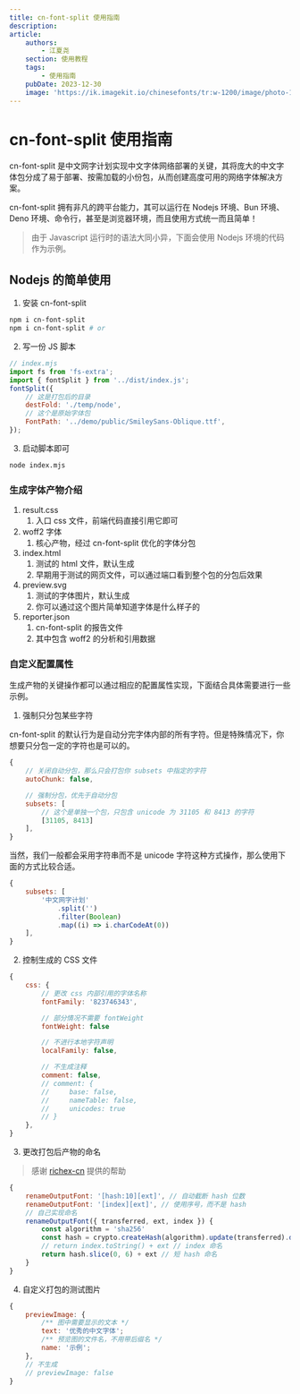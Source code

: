 ```yaml
---
title: cn-font-split 使用指南
description:
article:
    authors:
        - 江夏尧
    section: 使用教程
    tags:
        - 使用指南
    pubDate: 2023-12-30
    image: 'https://ik.imagekit.io/chinesefonts/tr:w-1200/image/photo-1508804185872-d7badad00f7d.jfif'
---
```


# cn-font-split 使用指南

cn-font-split 是中文网字计划实现中文字体网络部署的关键，其将庞大的中文字体包分成了易于部署、按需加载的小份包，从而创建高度可用的网络字体解决方案。

cn-font-split 拥有非凡的跨平台能力，其可以运行在 Nodejs 环境、Bun 环境、Deno 环境、命令行，甚至是浏览器环境，而且使用方式统一而且简单！

> 由于 Javascript 运行时的语法大同小异，下面会使用 Nodejs 环境的代码作为示例。

## Nodejs 的简单使用

1. 安装 cn-font-split

```sh
npm i cn-font-split
npm i cn-font-split # or
```

2. 写一份 JS 脚本

```js
// index.mjs
import fs from 'fs-extra';
import { fontSplit } from '../dist/index.js';
fontSplit({
    // 这是打包后的目录
    destFold: './temp/node',
    // 这个是原始字体包
    FontPath: '../demo/public/SmileySans-Oblique.ttf',
});
```

3. 启动脚本即可

```sh
node index.mjs
```

### 生成字体产物介绍

1. result.css
    1. 入口 css 文件，前端代码直接引用它即可
2. woff2 字体
    1. 核心产物，经过 cn-font-split 优化的字体分包
3. index.html
    1. 测试的 html 文件，默认生成
    2. 早期用于测试的网页文件，可以通过端口看到整个包的分包后效果
4. preview.svg
    1. 测试的字体图片，默认生成
    2. 你可以通过这个图片简单知道字体是什么样子的
5. reporter.json
    1. cn-font-split 的报告文件
    2. 其中包含 woff2 的分析和引用数据

### 自定义配置属性

生成产物的关键操作都可以通过相应的配置属性实现，下面结合具体需要进行一些示例。

1. 强制只分包某些字符

cn-font-split 的默认行为是自动分完字体内部的所有字符。但是特殊情况下，你想要只分包一定的字符也是可以的。

```js
{
    // 关闭自动分包，那么只会打包你 subsets 中指定的字符
    autoChunk: false,

    // 强制分包，优先于自动分包
    subsets: [
        // 这个是单独一个包，只包含 unicode 为 31105 和 8413 的字符
        [31105, 8413]
    ],
}
```

当然，我们一般都会采用字符串而不是 unicode 字符这种方式操作，那么使用下面的方式比较合适。

```js
{
    subsets: [
        '中文网字计划'
            .split('')
            .filter(Boolean)
            .map((i) => i.charCodeAt(0))
    ],
}
```

2. 控制生成的 CSS 文件

```js
{
    css: {
        // 更改 css 内部引用的字体名称
        fontFamily: '823746343',

        // 部分情况不需要 fontWeight
        fontWeight: false

        // 不进行本地字符声明
        localFamily: false,

        // 不生成注释
        comment: false,
        // comment: {
        //     base: false,
        //     nameTable: false,
        //     unicodes: true
        // }
    },
}
```

3. 更改打包后产物的命名

> 感谢 [richex-cn](https://github.com/richex-cn) 提供的帮助

```js
{
    renameOutputFont: '[hash:10][ext]', // 自动截断 hash 位数
    renameOutputFont: '[index][ext]', // 使用序号，而不是 hash
    // 自己实现命名
    renameOutputFont({ transferred, ext, index }) {
        const algorithm = 'sha256'
        const hash = crypto.createHash(algorithm).update(transferred).digest('hex')
        // return index.toString() + ext // index 命名
        return hash.slice(0, 6) + ext // 短 hash 命名
    }
}
```

4. 自定义打包的测试图片

```js
{
    previewImage: {
        /** 图中需要显示的文本 */
        text: '优秀的中文字体';
        /** 预览图的文件名，不用带后缀名 */
        name: '示例';
    },
    // 不生成
    // previewImage: false
}
```
